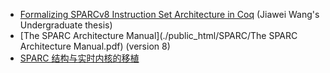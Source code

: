 - [Formalizing SPARCv8 Instruction Set Architecture in Coq](./public_html/SPARC/SPARC_semantics.pdf) (Jiawei Wang's Undergraduate thesis)
- [The SPARC Architecture Manual](./public_html/SPARC/The SPARC Architecture Manual.pdf) (version 8)
- [SPARC 结构与实时内核的移植](http://www.go-gddq.com/down/2011-12/11120922058158.pdf)